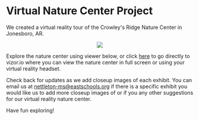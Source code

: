 #  Virtual Nature Center Project

We created a virtual reality tour of the Crowley's Ridge Nature Center in Jonesboro, AR. 

<div style="text-align:center">
  <img src ="http://www.crowleysridge.org/images/agfc_nature_center_mp_logo_jonesboro.jpg"/>
</div>

Explore the nature center using viewer below, or click [here](http://https://vizor.io/nmseast/crowley-s-ridge-nature-center) to go directly to vizor.io where you can view the nature center in full screen or using your virtual reality headset. 

Check back for updates as we add closeup images of each exhibit. You can email us at nettleton-ms@eastschools.org if there is a specific exhibit you would like us to add more closeup images of or if you any other suggestions for our virtual reality nature center.

Have fun exploring! 

<script src='//vizor.io/static/scripts/vizor-360-embed.js' data-vizorurl='//vizor.io/embed/nmseast/crowley-s-ridge-nature-center'></script>

<script src="//vizor.io/static/scripts/vizor-360-embed.js"></script>
<script src="github-embed.min.js"></script>
<script>
    githubEmbed('.element', settings);
</script>
